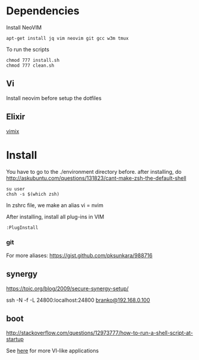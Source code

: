 Dependencies
============


Install NeoVIM

```
apt-get install jq vim neovim git gcc w3m tmux
```

To run the scripts
```
chmod 777 install.sh
chmod 777 clean.sh
```




## Vi
Install neovim before setup the dotfiles


## Elixir

[vimix](https://github.com/spiegela/vimix)

Install
=======

You have to go to the ./environment directory before.
after installing, do 
http://askubuntu.com/questions/131823/cant-make-zsh-the-default-shell 

```
su user
chsh -s $(which zsh)
```

In zshrc file, we make an alias vi = nvim


After installing, install all plug-ins in VIM
```
:PlugInstall
```


### git

For more aliases:
https://gist.github.com/pksunkara/988716

## synergy 
https://toic.org/blog/2009/secure-synergy-setup/ 

ssh -N -f -L 24800:localhost:24800 branko@192.168.0.100


## boot
http://stackoverflow.com/questions/12973777/how-to-run-a-shell-script-at-startup 



See [here](https://xaizek.github.io/2016-08-13/big-list-of-vim-like-software/)
for more VI-like applications

